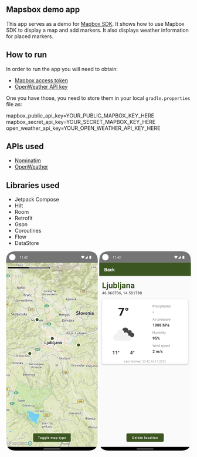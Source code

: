 ## Mapsbox demo app

This app serves as a demo for [Mapbox SDK](https://docs.mapbox.com/android/maps/guides/). It shows how to use Mapbox SDK to display a map and add markers. It also displays weather information for placed markers. 

## How to run

In order to run the app you will need to obtain:
- [Mapbox access token](https://docs.mapbox.com/android/maps/guides/install/#configure-credentials)
- [OpenWeather API key](https://openweathermap.org/appid)

One you have those, you need to store them in your local `gradle.properties` file as:

mapbox_public_api_key=YOUR_PUBLIC_MAPBOX_KEY_HERE
mapbox_secret_api_key=YOUR_SECRET_MAPBOX_KEY_HERE
open_weather_api_key=YOUR_OPEN_WEATHER_API_KEY_HERE

## APIs used

- [Nominatim](https://nominatim.org/release-docs/latest/api/Reverse/)
- [OpenWeather](https://openweathermap.org/appid)

## Libraries used

- Jetpack Compose
- Hilt
- Room
- Retrofit
- Gson
- Coroutines
- Flow
- DataStore

[<img src="screens/map.png" width="250"/>](screens/map.png)
[<img src="screens/weather.png" width="250"/>](screens/weather.png)
